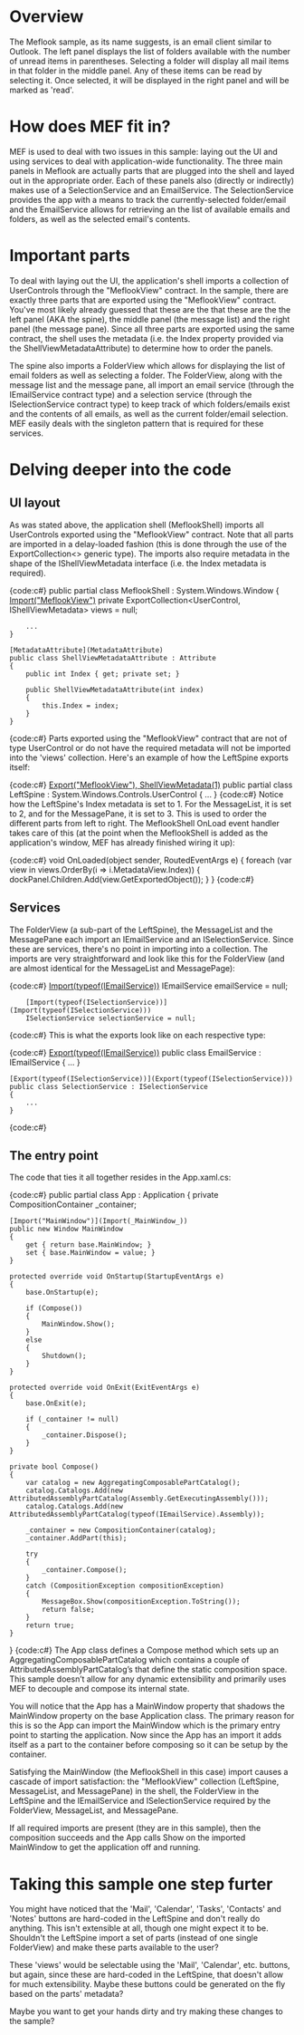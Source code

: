 # Overview
The Meflook sample, as its name suggests, is an email client similar to Outlook. The left panel displays the list of folders available with the number of unread items in parentheses. Selecting a folder will display all mail items in that folder in the middle panel. Any of these items can be read by selecting it. Once selected, it will be displayed in the right panel and will be marked as 'read'.

# How does MEF fit in?
MEF is used to deal with two issues in this sample: laying out the UI and using services to deal with application-wide functionality. The three main panels in Meflook are actually parts that are plugged into the shell and layed out in the appropriate order. Each of these panels also (directly or indirectly) makes use of a SelectionService and an EmailService. The SelectionService provides the app with a means to track the currently-selected folder/email and the EmailService allows for retrieving an the list of available emails and folders, as well as the selected email's contents.

# Important parts
To deal with laying out the UI, the application's shell imports a collection of UserControls through the "MeflookView" contract. In the sample, there are exactly three parts that are exported using the "MeflookView" contract. You've most likely already guessed that these are the that these are the the left panel (AKA the spine), the middle panel (the message list) and the right panel (the message pane). Since all three parts are exported using the same contract, the shell uses the metadata (i.e. the Index property provided via the ShellViewMetadataAttribute) to determine how to order the panels.

The spine also imports a FolderView which allows for displaying the list of email folders as well as selecting a folder. The FolderView, along with the message list and the message pane, all import an email service (through the IEmailService contract type) and a selection service (through the ISelectionService contract type) to keep track of which folders/emails exist and the contents of all emails, as well as the current folder/email selection. MEF easily deals with the singleton pattern that is required for these services.

# Delving deeper into the code
## UI layout
As was stated above, the application shell (MeflookShell) imports all UserControls exported using the "MeflookView" contract. Note that all parts are imported in a delay-loaded fashion (this is done through the use of the ExportCollection<> generic type). The imports also require metadata in the shape of the IShellViewMetadata interface (i.e. the Index metadata is required).

{code:c#}
    public partial class MeflookShell : System.Windows.Window
    {
        [Import("MeflookView")](Import(_MeflookView_))
        private ExportCollection<UserControl, IShellViewMetadata> views = null;

        ...
    }

    [MetadataAttribute](MetadataAttribute)
    public class ShellViewMetadataAttribute : Attribute
    {
        public int Index { get; private set; }

        public ShellViewMetadataAttribute(int index)
        {
            this.Index = index;
        }
    }
{code:c#}
Parts exported using the "MeflookView" contract that are not of type UserControl or do not have the required metadata will not be imported into the 'views' collection. Here's an example of how the LeftSpine exports itself:

{code:c#}
    [Export("MeflookView"), ShellViewMetadata(1)](Export(_MeflookView_),-ShellViewMetadata(1))
    public partial class LeftSpine : System.Windows.Controls.UserControl
    {
        ...
    }
{code:c#}
Notice how the LeftSpine's Index metadata is set to 1. For the MessageList, it is set to 2, and for the MessagePane, it is set to 3. This is used to order the different parts from left to right. The MeflookShell OnLoad event handler takes care of this (at the point when the MeflookShell is added as the application's window, MEF has already finished wiring it up):

{code:c#}
        void OnLoaded(object sender, RoutedEventArgs e)
        {
            foreach (var view in views.OrderBy(i => i.MetadataView.Index))
            {
                dockPanel.Children.Add(view.GetExportedObject());
            }
        }
{code:c#}
## Services
The FolderView (a sub-part of the LeftSpine), the MessageList and the MessagePane each import an IEmailService and an ISelectionService. Since these are services, there's no point in importing into a collection. The imports are very straightforward and look like this for the FolderView (and are almost identical for the MessageList and MessagePage):

{code:c#}
        [Import(typeof(IEmailService))](Import(typeof(IEmailService)))
        IEmailService emailService = null;

        [Import(typeof(ISelectionService))](Import(typeof(ISelectionService)))
        ISelectionService selectionService = null;
{code:c#}
This is what the exports look like on each respective type:

{code:c#}
    [Export(typeof(IEmailService))](Export(typeof(IEmailService)))
    public class EmailService : IEmailService
    {
        ...
    }

    [Export(typeof(ISelectionService))](Export(typeof(ISelectionService)))
    public class SelectionService : ISelectionService
    {
        ...
    }
{code:c#}
## The entry point
The code that ties it all together resides in the App.xaml.cs:

{code:c#}
public partial class App : Application
{
    private CompositionContainer _container;

    [Import("MainWindow")](Import(_MainWindow_))
    public new Window MainWindow
    {
        get { return base.MainWindow; }
        set { base.MainWindow = value; }
    }

    protected override void OnStartup(StartupEventArgs e)
    {
        base.OnStartup(e);

        if (Compose())
        {
            MainWindow.Show();
        }
        else
        {
            Shutdown();
        }
    }

    protected override void OnExit(ExitEventArgs e)
    {
        base.OnExit(e);

        if (_container != null)
        {
            _container.Dispose();
        }
    }

    private bool Compose()
    {
        var catalog = new AggregatingComposablePartCatalog();
        catalog.Catalogs.Add(new AttributedAssemblyPartCatalog(Assembly.GetExecutingAssembly()));
        catalog.Catalogs.Add(new AttributedAssemblyPartCatalog(typeof(IEmailService).Assembly));
        
        _container = new CompositionContainer(catalog);
        _container.AddPart(this);

        try
        {
            _container.Compose();
        }
        catch (CompositionException compositionException)
        {
            MessageBox.Show(compositionException.ToString());
            return false;
        }
        return true;
    }
}
{code:c#}
The App class defines a Compose method which sets up an AggregatingComposablePartCatalog which contains a couple of AttributedAssemblyPartCatalog’s that define the static composition space. This sample doesn’t allow for any dynamic extensibility and primarily uses MEF to decouple and compose its internal state. 

You will notice that the App has a MainWindow property that shadows the MainWindow property on the base Application class. The primary reason for this is so the App can import the MainWindow which is the primary entry point to starting the application. Now since the App has an import it adds itself as a part to the container before composing so it can be setup by the container.

Satisfying the MainWindow (the MeflookShell in this case) import causes a cascade of import satisfaction: the "MeflookView" collection (LeftSpine, MessageList, and MessagePane) in the shell, the FolderView in the LeftSpine and the IEmailService and ISelectionService required by the FolderView, MessageList, and MessagePane.

If all required imports are present (they are in this sample), then the composition succeeds and the App calls Show on the imported MainWindow to get the application off and running.

# Taking this sample one step furter
You might have noticed that the 'Mail', 'Calendar', 'Tasks', 'Contacts' and 'Notes' buttons are hard-coded in the LeftSpine and don't really do anything. This isn't extensible at all, though one might expect it to be. Shouldn't the LeftSpine import a set of parts (instead of one single FolderView) and make these parts available to the user?

These 'views' would be selectable using the 'Mail', 'Calendar', etc. buttons, but again, since these are hard-coded in the LeftSpine, that doesn't allow for much extensibility. Maybe these buttons could be generated on the fly based on the parts' metadata?

Maybe you want to get your hands dirty and try making these changes to the sample?